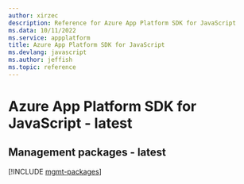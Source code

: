 ```yaml
---
author: xirzec
description: Reference for Azure App Platform SDK for JavaScript
ms.data: 10/11/2022
ms.service: appplatform
title: Azure App Platform SDK for JavaScript
ms.devlang: javascript
ms.author: jeffish
ms.topic: reference
---
```

# Azure App Platform SDK for JavaScript - latest

## Management packages - latest
[!INCLUDE [mgmt-packages](app-platform-mgmt-index.md)]